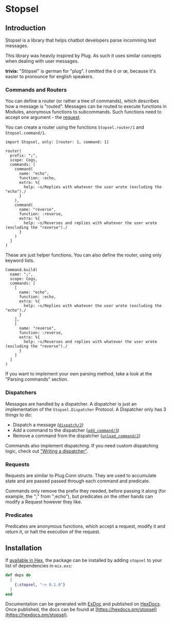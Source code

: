 # Stopsel

## Introduction
Stopsel is a library that helps chatbot developers
parse incomming text messages.

This library was heavily inspired by Plug. As such it uses similar concepts
when dealing with user messages.

**trivia:** "Stöpsel" is german for "plug". I omitted the ö or œ, because it's
easier to pronounce for english speakers.
### Commands and Routers
You can define a router (or rather a tree of commands), which describes
how a message is "routed". Messages can be routed to execute functions
in Modules, anonymous functions to subcommands. Such functions need to
accept one argument - the [request](#Requests).

You can create a router using the functions `Stopsel.router/1`
and `Stopsel.command/1`.

```
import Stopsel, only: [router: 1, command: 1]

router(
  prefix: ";",
  scope: Cogs,
  commands: [
    command(
      name: "echo",
      function: :echo,
      extra: %{
        help: ~s/Replies with whatever the user wrote (excluding the "echo")./
      }
    ),
    command(
      name: "reverse",
      function: :reverse,
      extra: %{
        help: ~s/Reverses and replies with whatever the user wrote (excluding the "reverse")./
      }
    )
  ]
)
```

These are just helper functions. You can also define the router, using only keyword lists.
```
Command.build(
  name: ";",
  scope: Cogs,
  commands: [
    [
      name: "echo",
      function: :echo,
      extra: %{
        help: ~s/Replies with whatever the user wrote (excluding the "echo")./
      }
    ],
    [
      name: "reverse",
      function: :reverse,
      extra: %{
        help: ~s/Reverses and replies with whatever the user wrote (excluding the "reverse")./
      }
    ]
  ]
)
```
If you want to implement your own parsing method, take a look at the "Parsing commands" section.

### Dispatchers
Messages are handled by a dispatcher. A dispatcher is just an implementation of the
`Stopsel.Dispatcher` Protocol. A Dispatcher only has 3 things to do:
* Dispatch a message ([`dispatch/2`](`Stopsel.Dispatcher.dispatch/2`))
* Add a command to the dispatcher ([`add_command/3`](`Stopsel.Dispatcher.add_command/3`))
* Remove a command from the dispatcher ([`unload_command/2`](`Stopsel.Dispatcher.unload_command/2`))

Commands also implement dispatching. If you need custom dispatching logic, check out
["Writing a dispatcher"](#).

### Requests
Requests are similar to Plug.Conn structs. They are used to accumulate state and
are passed passed through each command and predicate.

Commands only remove the prefix they needed, before passing it along (for example,
the ";" from ";echo"), but predicates on the other hands can modify a Request
however they like.

### Predicates
Predicates are anonymous functions, which accept a request, modify it and return it,
or halt the execution of the request.

## Installation

If [available in Hex](https://hex.pm/docs/publish), the package can be installed
by adding `stopsel` to your list of dependencies in `mix.exs`:

```elixir
def deps do
  [
    {:stopsel, "~> 0.1.0"}
  ]
end
```

Documentation can be generated with [ExDoc](https://github.com/elixir-lang/ex_doc)
and published on [HexDocs](https://hexdocs.pm). Once published, the docs can
be found at [https://hexdocs.pm/stopsel](https://hexdocs.pm/stopsel).

